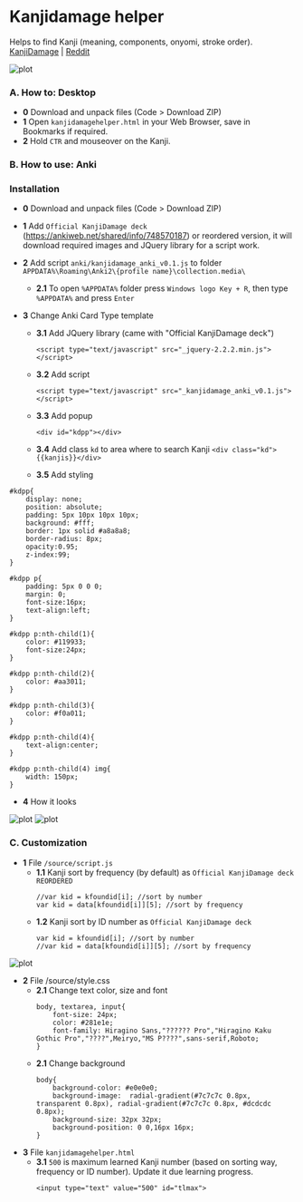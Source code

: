 # Kanjidamage helper

Helps to find Kanji (meaning, components, onyomi, stroke order).\
[KanjiDamage](https://www.kanjidamage.com/) | [Reddit](https://www.reddit.com/r/LearnJapanese/comments/1g1obu2/kanjidamage_helper/ "Reddit")

![plot](/source/img/kd_01.gif)


### A. How to: Desktop
- **0** Download and unpack files (Code > Download ZIP)
- **1** Open ```kanjidamagehelper.html``` in your Web Browser, save in Bookmarks if required.
- **2** Hold ```CTR``` and mouseover on the Kanji.

### B. How to use: Anki
### Installation
- **0** Download and unpack files (Code > Download ZIP)
- **1** Add ```Official KanjiDamage deck``` (https://ankiweb.net/shared/info/748570187) or reordered version, it will download required images and JQuery library for a script work.

- **2** Add script ```anki/kanjidamage_anki_v0.1.js``` to folder ```APPDATA%\Roaming\Anki2\{profile name}\collection.media\```
	- **2.1**  To open ```%APPDATA%``` folder press ```Windows logo Key + R```, then type ```%APPDATA%``` and press ```Enter```

- **3** Change Anki Card Type template
	- **3.1**  Add JQuery library (came with "Official KanjiDamage deck")
   
   		```<script type="text/javascript" src="_jquery-2.2.2.min.js"></script>```
	- **3.2**  Add script
  
		```<script type="text/javascript" src="_kanjidamage_anki_v0.1.js"></script>```
		
	- **3.3**  Add popup
   
		```<div id="kdpp"></div>```
		
	- **3.4**  Add class ```kd``` to area where to search Kanji
		```<div class="kd">{{kanjis}}</div>```
		
	- **3.5**  Add styling
```
#kdpp{
	display: none;
	position: absolute;   
	padding: 5px 10px 10px 10px;
	background: #fff;	
	border: 1px solid #a8a8a8;	
	border-radius: 8px;	
	opacity:0.95;
	z-index:99;
}

#kdpp p{
	padding: 5px 0 0 0;
	margin: 0;
	font-size:16px;
	text-align:left;
}

#kdpp p:nth-child(1){
	color: #119933;	
	font-size:24px;
}

#kdpp p:nth-child(2){
	color: #aa3011;
}

#kdpp p:nth-child(3){
	color: #f0a011;
}

#kdpp p:nth-child(4){
	text-align:center;
}

#kdpp p:nth-child(4) img{
	width: 150px;
}
```

- **4** How it looks
  
![plot](/source/img/install_guide_01.jpg)
![plot](/source/img/install_guide_02.jpg)

### C. Customization
- **1** File ```/source/script.js```
	- **1.1** Kanji sort by frequency (by default) as ```Official KanjiDamage deck REORDERED``` 
		```
		//var kid = kfoundid[i]; //sort by number
		var kid = data[kfoundid[i]][5]; //sort by frequency
		```
	- **1.2** Kanji sort by ID number as ```Official KanjiDamage deck``` 
		```
		var kid = kfoundid[i]; //sort by number
		//var kid = data[kfoundid[i]][5]; //sort by frequency
		```
![plot](/source/img/install_guide_05.jpg)
- **2** File /source/style.css
	- **2.1** Change text color, size and font
		```
		body, textarea, input{
			font-size: 24px;
			color: #281e1e;
			font-family: Hiragino Sans,"?????? Pro","Hiragino Kaku Gothic Pro","????",Meiryo,"MS P????",sans-serif,Roboto;  
		}
		```
	- **2.1** Change background
		```
		body{						
			background-color: #e0e0e0;
			background-image:  radial-gradient(#7c7c7c 0.8px, transparent 0.8px), radial-gradient(#7c7c7c 0.8px, #dcdcdc 0.8px);
			background-size: 32px 32px;
			background-position: 0 0,16px 16px;		
		}
		```
- **3** File ```kanjidamagehelper.html```
	- **3.1** ```500``` is maximum learned Kanji number (based on sorting way, frequency or ID number). Update it due learning progress.			
		```
		<input type="text" value="500" id="tlmax">
		```
